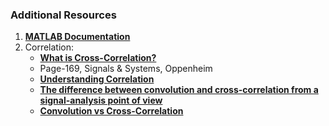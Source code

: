 ### Additional Resources

1) [**MATLAB Documentation**](https://in.mathworks.com/help/)
2) Correlation:
   - [**What is Cross-Correlation?**](https://www.liquidinstruments.com/what-is-cross-correlation-and-how-does-it-advance-spectrum-analysis/#:~:text=Mathematically%2C%20cross%2Dcorrelation%20is%20defined,overlap%2C%20the%20function%20is%20zero.)
   - Page-169, Signals & Systems, Oppenheim
   - [**Understanding Correlation**](https://www.allaboutcircuits.com/technical-articles/understanding-correlation/)
   - [**The difference between convolution and cross-correlation from a signal-analysis point of view**](https://dsp.stackexchange.com/questions/27451/the-difference-between-convolution-and-cross-correlation-from-a-signal-analysis)
   - [**Convolution vs Cross-Correlation**](https://glassboxmedicine.com/2019/07/26/convolution-vs-cross-correlation/#:~:text=Cross%2Dcorrelation%20and%20convolution%20are,flipped%20kernel%20across%20an%20image.)
